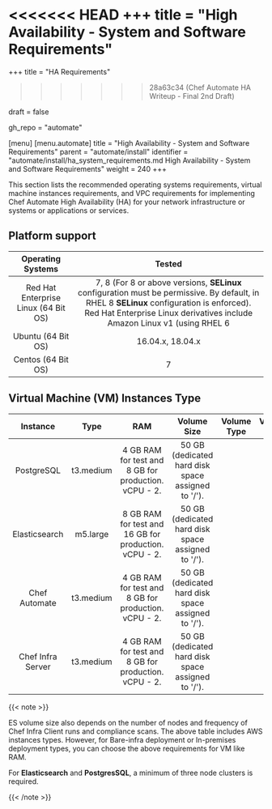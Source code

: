 <<<<<<< HEAD
+++
title = "High Availability - System and Software Requirements"
=======
  +++
  title = "HA Requirements"
>>>>>>> 28a63c34 (Chef Automate HA Writeup - Final 2nd Draft)

  draft = false

  gh_repo = "automate"

[menu]
  [menu.automate]
    title = "High Availability - System and Software Requirements"
    parent = "automate/install"
    identifier = "automate/install/ha_system_requirements.md High Availability - System and Software Requirements"
    weight = 240
+++

This section lists the recommended operating systems requirements, virtual machine instances requirements, and VPC requirements for implementing Chef Automate High Availability (HA) for your network infrastructure or systems or applications or services.

## Platform support

| Operating Systems                        | Tested                    |
| :--------------------------------------: | :-----------------------: |
| Red Hat Enterprise Linux (64 Bit OS)     | 7, 8 (For 8 or above versions, **SELinux** configuration must be permissive. By default, in RHEL 8 **SELinux** configuration is enforced). Red Hat Enterprise Linux derivatives include Amazon Linux v1 (using RHEL 6 |packages) and v2 (using RHEL 7packages). |
| Ubuntu (64 Bit OS)                       | 16.04.x, 18.04.x          |
| Centos (64 Bit OS)                       | 7                         |

## Virtual Machine (VM) Instances Type

| Instance          | Type         | RAM                                                   | Volume Size         | Volume Type | Volume iops |
| :---------------: | :----------: | :---------------------------------------------------: | :-----------------: | :---------: | :---------: |
| PostgreSQL        | t3.medium    | 4 GB RAM for test and 8 GB for production. vCPU - 2.  | 50 GB (dedicated hard disk space assigned to '/'). | |gp2 | | 150 |
| Elasticsearch     | m5.large     | 8 GB RAM for test and 16 GB for production. vCPU - 2. | 50 GB (dedicated hard disk space assigned to '/'). | |gp2 | | 300 |
| Chef Automate     | t3.medium    | 4 GB RAM for test and 8 GB for production. vCPU - 2.  | 50 GB (dedicated hard disk space assigned to '/'). | |gp2 | | 100 |
| Chef Infra Server | t3.medium    | 4 GB RAM for test and 8 GB for production. vCPU - 2.  | 50 GB (dedicated hard disk space assigned to '/'). | |gp2 | | 100 |

{{< note >}}

ES volume size also depends on the number of nodes and frequency of Chef Infra Client runs and compliance scans. The above table includes AWS instances types. However, for Bare-infra deployment or In-premises deployment types, you can choose the above requirements for VM like RAM.

For **Elasticsearch** and **PostgresSQL**, a minimum of three node clusters is required.

{{< /note >}}
